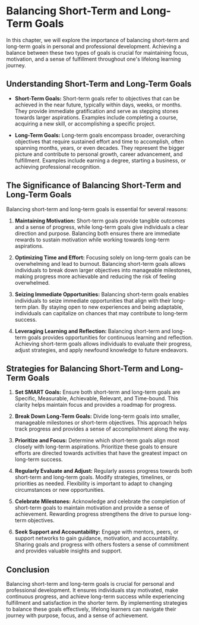 Balancing Short-Term and Long-Term Goals
=================================================

In this chapter, we will explore the importance of balancing short-term and long-term goals in personal and professional development. Achieving a balance between these two types of goals is crucial for maintaining focus, motivation, and a sense of fulfillment throughout one's lifelong learning journey.

Understanding Short-Term and Long-Term Goals
--------------------------------------------

* **Short-Term Goals:** Short-term goals refer to objectives that can be achieved in the near future, typically within days, weeks, or months. They provide immediate gratification and serve as stepping stones towards larger aspirations. Examples include completing a course, acquiring a new skill, or accomplishing a specific project.

* **Long-Term Goals:** Long-term goals encompass broader, overarching objectives that require sustained effort and time to accomplish, often spanning months, years, or even decades. They represent the bigger picture and contribute to personal growth, career advancement, and fulfillment. Examples include earning a degree, starting a business, or achieving professional recognition.

The Significance of Balancing Short-Term and Long-Term Goals
------------------------------------------------------------

Balancing short-term and long-term goals is essential for several reasons:

1. **Maintaining Motivation:** Short-term goals provide tangible outcomes and a sense of progress, while long-term goals give individuals a clear direction and purpose. Balancing both ensures there are immediate rewards to sustain motivation while working towards long-term aspirations.

2. **Optimizing Time and Effort:** Focusing solely on long-term goals can be overwhelming and lead to burnout. Balancing short-term goals allows individuals to break down larger objectives into manageable milestones, making progress more achievable and reducing the risk of feeling overwhelmed.

3. **Seizing Immediate Opportunities:** Balancing short-term goals enables individuals to seize immediate opportunities that align with their long-term plan. By staying open to new experiences and being adaptable, individuals can capitalize on chances that may contribute to long-term success.

4. **Leveraging Learning and Reflection:** Balancing short-term and long-term goals provides opportunities for continuous learning and reflection. Achieving short-term goals allows individuals to evaluate their progress, adjust strategies, and apply newfound knowledge to future endeavors.

Strategies for Balancing Short-Term and Long-Term Goals
-------------------------------------------------------

1. **Set SMART Goals:** Ensure both short-term and long-term goals are Specific, Measurable, Achievable, Relevant, and Time-bound. This clarity helps maintain focus and provides a roadmap for progress.

2. **Break Down Long-Term Goals:** Divide long-term goals into smaller, manageable milestones or short-term objectives. This approach helps track progress and provides a sense of accomplishment along the way.

3. **Prioritize and Focus:** Determine which short-term goals align most closely with long-term aspirations. Prioritize these goals to ensure efforts are directed towards activities that have the greatest impact on long-term success.

4. **Regularly Evaluate and Adjust:** Regularly assess progress towards both short-term and long-term goals. Modify strategies, timelines, or priorities as needed. Flexibility is important to adapt to changing circumstances or new opportunities.

5. **Celebrate Milestones:** Acknowledge and celebrate the completion of short-term goals to maintain motivation and provide a sense of achievement. Rewarding progress strengthens the drive to pursue long-term objectives.

6. **Seek Support and Accountability:** Engage with mentors, peers, or support networks to gain guidance, motivation, and accountability. Sharing goals and progress with others fosters a sense of commitment and provides valuable insights and support.

Conclusion
----------

Balancing short-term and long-term goals is crucial for personal and professional development. It ensures individuals stay motivated, make continuous progress, and achieve long-term success while experiencing fulfillment and satisfaction in the shorter term. By implementing strategies to balance these goals effectively, lifelong learners can navigate their journey with purpose, focus, and a sense of achievement.
